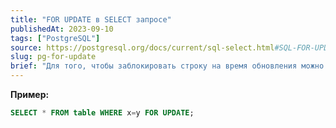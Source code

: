 ```yaml
---
title: "FOR UPDATE в SELECT запросе"
publishedAt: 2023-09-10
tags: ["PostgreSQL"]
source: https://postgresql.org/docs/current/sql-select.html#SQL-FOR-UPDATE-SHARE
slug: pg-for-update
brief: "Для того, чтобы заблокировать строку на время обновления можно выполнить запрос `SELECT FOR UPDATE`, тогда она будет станет недоступна. Блокировка автоматически снимется после завершения транзакции."
---
```


**Пример:**

```sql
SELECT * FROM table WHERE x=y FOR UPDATE;
```